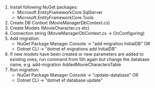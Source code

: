 ﻿1. Install following NuGet packages:
   * Microsoft.EntityFrameworkCore.SqlServer 
   * Microsoft.EntityFrameworkCore.Tools
2. Create DB Context (MovieManagerDbContext.cs)
3. Create Models (MovieCharacter.cs etc)
4. Connection string (MovieManagerDbContext.cs -> OnConfiguring)
5. Add migration: 
   * NuGet Package Manager Console -> "add-migration InitialDB"
   OR
   * Dotnet CLI -> "dotnet ef migrations add InitialDB"
6. If new models have been created or new parameters are added to existing ones, 
    run command from 5th again but change the database name, e.g. add-migration AddedMovieCharactersTable
7. Run migration:
   * NuGet Package Manager Console -> "update-database"
     OR
   * Dotnet CLI -> "dotnet ef database update"